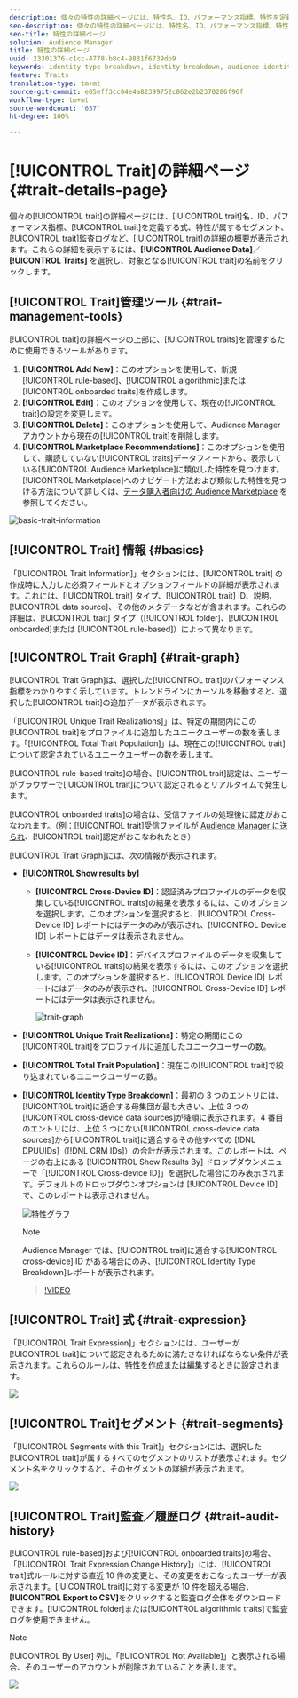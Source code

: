 ```yaml
---
description: 個々の特性の詳細ページには、特性名、ID、パフォーマンス指標、特性を定義する式、特性が属するセグメント、特性監査ログなどの概要が表示されます。これらの詳細を表示するには、Audience Data／Traits を選択し、対象となる特性の名前をクリックします。
seo-description: 個々の特性の詳細ページには、特性名、ID、パフォーマンス指標、特性を定義する式、特性が属するセグメント、特性監査ログなどの概要が表示されます。これらの詳細を表示するには、Audience Data／Traits を選択し、対象となる特性の名前をクリックします。
seo-title: 特性の詳細ページ
solution: Audience Manager
title: 特性の詳細ページ
uuid: 23301376-c1cc-4778-b8c4-9831f6739db9
keywords: identity type breakdown, identity breakdown, audience identity reporting, cross-device, cross-device ID, device ID
feature: Traits
translation-type: tm+mt
source-git-commit: e05eff3cc04e4a82399752c862e2b2370286f96f
workflow-type: tm+mt
source-wordcount: '657'
ht-degree: 100%

---
```



# [!UICONTROL Trait]の詳細ページ {#trait-details-page}

個々の[!UICONTROL trait]の詳細ページには、[!UICONTROL trait]名、ID、パフォーマンス指標、[!UICONTROL trait]を定義する式、特性が属するセグメント、[!UICONTROL trait]監査ログなど、[!UICONTROL trait]の詳細の概要が表示されます。これらの詳細を表示するには、**[!UICONTROL Audience Data]**／**[!UICONTROL Traits]** を選択し、対象となる[!UICONTROL trait]の名前をクリックします。

## [!UICONTROL Trait]管理ツール {#trait-management-tools}

[!UICONTROL trait]の詳細ページの上部に、[!UICONTROL traits]を管理するために使用できるツールがあります。

1. **[!UICONTROL Add New]**：このオプションを使用して、新規 [!UICONTROL rule-based]、[!UICONTROL algorithmic]または[!UICONTROL onboarded traits]を作成します。
2. **[!UICONTROL Edit]**：このオプションを使用して、現在の[!UICONTROL trait]の設定を変更します。
3. **[!UICONTROL Delete]**：このオプションを使用して、Audience Manager アカウントから現在の[!UICONTROL trait]を削除します。
4. **[!UICONTROL Marketplace Recommendations]**：このオプションを使用して、購読していない[!UICONTROL traits]データフィードから、表示している[!UICONTROL Audience Marketplace]に類似した特性を見つけます。[!UICONTROL Marketplace]へのナビゲート方法および類似した特性を見つける方法について詳しくは、[データ購入者向けの Audience Marketplace](../audience-marketplace/marketplace-data-buyers/marketplace-data-buyers.md) を参照してください。

![basic-trait-information](assets/basic-trait-information.png)

## [!UICONTROL Trait] 情報 {#basics}

「[!UICONTROL Trait Information]」セクションには、[!UICONTROL trait] の作成時に入力した必須フィールドとオプションフィールドの詳細が表示されます。これには、[!UICONTROL trait] タイプ、[!UICONTROL trait] ID、説明、[!UICONTROL data source]、その他のメタデータなどが含まれます。これらの詳細は、[!UICONTROL trait] タイプ（[!UICONTROL folder]、[!UICONTROL onboarded]または [!UICONTROL rule-based]）によって異なります。

## [!UICONTROL Trait Graph] {#trait-graph}

[!UICONTROL Trait Graph]は、選択した[!UICONTROL trait]のパフォーマンス指標をわかりやすく示しています。トレンドラインにカーソルを移動すると、選択した[!UICONTROL trait]の追加データが表示されます。

「[!UICONTROL Unique Trait Realizations]」は、特定の期間内にこの[!UICONTROL trait]をプロファイルに追加したユニークユーザーの数を表します。「[!UICONTROL Total Trait Population]」は、現在この[!UICONTROL trait]について認定されているユニークユーザーの数を表します。

[!UICONTROL rule-based traits]の場合、[!UICONTROL trait]認定は、ユーザーがブラウザーで[!UICONTROL trait]について認定されるとリアルタイムで発生します。

[!UICONTROL onboarded traits]の場合は、受信ファイルの処理後に認定がおこなわれます。（例：[!UICONTROL trait]受信ファイルが [Audience Manager に送られ](../../faq/faq-inbound-data-ingestion.md)、[!UICONTROL trait]認定がおこなわれたとき）

[!UICONTROL Trait Graph]には、次の情報が表示されます。

* **[!UICONTROL Show results by]**
   * **[!UICONTROL Cross-Device ID]**：認証済みプロファイルのデータを収集している[!UICONTROL traits]の結果を表示するには、このオプションを選択します。このオプションを選択すると、[!UICONTROL Cross-Device ID] レポートにはデータのみが表示され、[!UICONTROL Device ID] レポートにはデータは表示されません。
   * **[!UICONTROL Device ID]**：デバイスプロファイルのデータを収集している[!UICONTROL traits]の結果を表示するには、このオプションを選択します。このオプションを選択すると、[!UICONTROL Device ID] レポートにはデータのみが表示され、[!UICONTROL Cross-Device ID] レポートにはデータは表示されません。

      ![trait-graph](assets/trait-summary.gif)

* **[!UICONTROL Unique Trait Realizations]**：特定の期間にこの[!UICONTROL trait]をプロファイルに追加したユニークユーザーの数。
* **[!UICONTROL Total Trait Population]**：現在この[!UICONTROL trait]で絞り込まれているユニークユーザーの数。

* **[!UICONTROL Identity Type Breakdown]**：最初の 3 つのエントリには、[!UICONTROL trait]に適合する母集団が最も大きい、上位 3 つの[!UICONTROL cross-device data sources]が降順に表示されます。4 番目のエントリには、上位 3 つにない[!UICONTROL cross-device data sources]から[!UICONTROL trait]に適合するその他すべての [!DNL DPUUIDs]（[!DNL CRM IDs]）の合計が表示されます。このレポートは、ページの右上にある [!UICONTROL Show Results By] ドロップダウンメニューで「[!UICONTROL Cross-device ID]」を選択した場合にのみ表示されます。デフォルトのドロップダウンオプションは [!UICONTROL Device ID] で、このレポートは表示されません。

   ![特性グラフ](assets/trait-identity.png)

   >[!NOTE]
   >
   >Audience Manager では、[!UICONTROL trait]に適合する[!UICONTROL cross-device] ID がある場合にのみ、[!UICONTROL Identity Type Breakdown]レポートが表示されます。

   >[!VIDEO](https://video.tv.adobe.com/v/27977/)

## [!UICONTROL Trait] 式 {#trait-expression}

「[!UICONTROL Trait Expression]」セクションには、ユーザーが[!UICONTROL trait]について認定されるために満たさなければならない条件が表示されます。これらのルールは、[特性を作成または編集](../../features/traits/about-trait-builder.md)するときに設定されます。

![](assets/traitExpression.png)

## [!UICONTROL Trait]セグメント {#trait-segments}

「[!UICONTROL Segments with this Trait]」セクションには、選択した[!UICONTROL trait]が属するすべてのセグメントのリストが表示されます。セグメント名をクリックすると、そのセグメントの詳細が表示されます。

![](assets/traitSegments.png)

## [!UICONTROL Trait]監査／履歴ログ {#trait-audit-history}

[!UICONTROL rule-based]および[!UICONTROL onboarded traits]の場合、「[!UICONTROL Trait Expression Change History]」には、[!UICONTROL trait]式ルールに対する直近 10 件の変更と、その変更をおこなったユーザーが表示されます。[!UICONTROL trait]に対する変更が 10 件を超える場合、**[!UICONTROL Export to CSV]**&#x200B;をクリックすると監査ログ全体をダウンロードできます。[!UICONTROL folder]または[!UICONTROL algorithmic traits]で監査ログを使用できません。

>[!NOTE]
>
>[!UICONTROL By User] 列に「[!UICONTROL Not Available]」と表示される場合、そのユーザーのアカウントが削除されていることを表します。

![](assets/traitHistory.png)